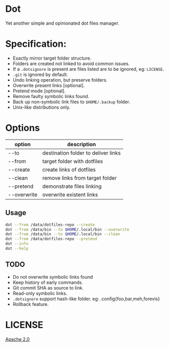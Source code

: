 # Dot
Yet another simple and opinionated dot files manager.

# Specification:
 - Exactly mirror target folder structure.
 - Folders are created not linked to avoid common issues.
 - If a `.dotsignore` is present are files listed are to be ignored, eg: `LICENSE`.
 - `.git` is ignored by default.
 - Undo linking operation, but preserve folders.
 - Overwrite present links [optional].
 - Pretend mode [optional].
 - Remove faulty symbolic links found.
 - Back up non-symbolic link files to `$HOME/.backup` folder.
 - Unix-like distributions only.

# Options
    
| option      	| description                         	|
|-------------	|-------------------------------------	|
| --to        	| destination folder to deliver links   |
| --from      	| target folder with dotfiles      	|
| --create    	| create links of dotfiles            	|
| --clean     	| remove links from target folder   	|
| --pretend   	| demonstrate files linking           	|
| --overwrite 	| overwrite existent links            	|

## Usage

```sh
dot --from /data/dotfiles-repo --create
dot --from /data/bin --to $HOME/.local/bin --overwrite
dot --from /data/bin --to $HOME/.local/bin --clean
dot --from /data/dotfiles-repo --pretend
dot --info
dot --help
```

## TODO
- Do not overwrite symbolic links found
- Keep history of early commands.
- Git commit SHA as source to link.
- Read-only symbolic links.
- `.dotsignore` support hash-like folder. eg: .config{foo,bar,meh,forevis}
- Rollback feature.

# LICENSE

[Apache 2.0](https://www.apache.org/licenses/LICENSE-2.0)
